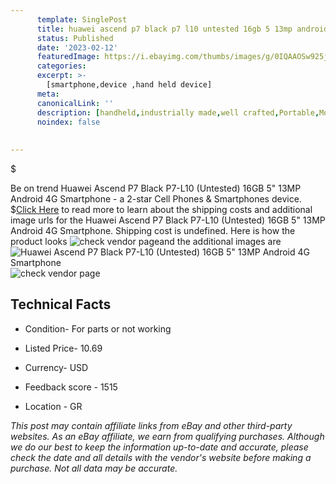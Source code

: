 ```yaml
---
      template: SinglePost
      title: huawei ascend p7 black p7 l10 untested 16gb 5 13mp android 4g smartphone
      status: Published
      date: '2023-02-12'
      featuredImage: https://i.ebayimg.com/thumbs/images/g/0IQAAOSw925jevBp/s-l225.jpg
      categories: 
      excerpt: >-
        [smartphone,device ,hand held device]
      meta:
      canonicalLink: ''
      description: [handheld,industrially made,well crafted,Portable,Mobile,Compact,Convenient,Lightweight,Maneuverable,Man-portable,Miniature,Carriable,Hand-held,Light,Holdable,Transportable,Mobile device,Pocket-sized,On-the-go,Wireless,Cordless,Compact size,Convenient size, smartphone,device ,hand held device]
      noindex: false
      
        
---
```

$

Be on trend Huawei Ascend P7 Black P7-L10 (Untested) 16GB 5" 13MP Android 4G Smartphone - a 2-star Cell Phones & Smartphones device.
$[Click Here](https://www.ebay.com/itm/225371781657?hash=item3479347a19%3Ag%3A0IQAAOSw925jevBp&mkevt=1&mkcid=1&mkrid=711-53200-19255-0&campid=%253CePNCampaignId%253E&customid=%253CreferenceId%253E&toolid=10049) to read more to learn about the shipping costs and additional image urls for the Huawei Ascend P7 Black P7-L10 (Untested) 16GB 5" 13MP Android 4G Smartphone. Shipping cost is undefined. Here is how the product looks ![check vendor page](https://i.ebayimg.com/thumbs/images/g/0IQAAOSw925jevBp/s-l225.jpg)and the additional images are![Huawei Ascend P7 Black P7-L10 (Untested) 16GB 5" 13MP Android 4G Smartphone](https://i.ebayimg.com/images/g/0IQAAOSw925jevBp/s-l1600.jpg)![check vendor page](https://origin-galleryplus.ebayimg.com/ws/web/225371781657_2_0_1/225x225.jpg,https://origin-galleryplus.ebayimg.com/ws/web/225371781657_3_0_1/225x225.jpg,https://origin-galleryplus.ebayimg.com/ws/web/225371781657_4_0_1/225x225.jpg,https://origin-galleryplus.ebayimg.com/ws/web/225371781657_5_0_1/225x225.jpg,https://origin-galleryplus.ebayimg.com/ws/web/225371781657_6_0_1/225x225.jpg,https://origin-galleryplus.ebayimg.com/ws/web/225371781657_7_0_1/225x225.jpg,https://origin-galleryplus.ebayimg.com/ws/web/225371781657_8_0_1/225x225.jpg,https://origin-galleryplus.ebayimg.com/ws/web/225371781657_9_0_1/225x225.jpg,https://origin-galleryplus.ebayimg.com/ws/web/225371781657_10_0_1/225x225.jpg,https://origin-galleryplus.ebayimg.com/ws/web/225371781657_11_0_1/225x225.jpg,https://origin-galleryplus.ebayimg.com/ws/web/225371781657_12_0_1/225x225.jpg,https://origin-galleryplus.ebayimg.com/ws/web/225371781657_13_0_1/225x225.jpg,https://origin-galleryplus.ebayimg.com/ws/web/225371781657_14_0_1/225x225.jpg,https://origin-galleryplus.ebayimg.com/ws/web/225371781657_15_0_1/225x225.jpg)



 ## Technical Facts 



     
      

 - Condition- For parts or not working 


      

 - Listed Price- 10.69 


      

 - Currency- USD 


      

 - Feedback score - 1515 


      

 - Location - GR 


      
      

 *_This post may contain affiliate links from eBay and other third-party websites. As an eBay affiliate, we earn from qualifying purchases. Although we do our best to keep the information up-to-date and accurate, please check the date and all details with the vendor's website before making a purchase. Not all data may be accurate._*






